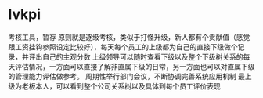 # lvkpi
考核工具，暂存
原则就是逐级考核，类似于打怪升级，新人都有个贡献值（感觉跟工资挂钩参照设定比较好），每天每个员工的上级都为自己的直接下级做个记录，并评出自己的主观分数
上级领导可以随时查看下级以及整个下级树关系的每天评估情况，一方面可以直接了解非直属下级的日常，另一方面也可以对直属下级的管理能力评估做参考。
周期性举行部门会议，不断协调完善系统应用机制
最上级为老板本人，可以看到整个公司关系树以及具体到每个员工评价表现
